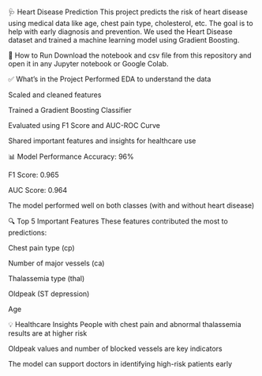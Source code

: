 🩺 Heart Disease Prediction
This project predicts the risk of heart disease using medical data like age, chest pain type, cholesterol, etc. The goal is to help with early diagnosis and prevention. We used the Heart Disease dataset and trained a machine learning model using Gradient Boosting.

🚀 How to Run
Download the notebook and csv file from this repository and open it in any Jupyter notebook or Google Colab.

✅ What’s in the Project
Performed EDA to understand the data

Scaled and cleaned features

Trained a Gradient Boosting Classifier

Evaluated using F1 Score and AUC-ROC Curve

Shared important features and insights for healthcare use

📊 Model Performance
Accuracy: 96%

F1 Score: 0.965

AUC Score: 0.964

The model performed well on both classes (with and without heart disease)

🔍 Top 5 Important Features
These features contributed the most to predictions:

Chest pain type (cp)

Number of major vessels (ca)

Thalassemia type (thal)

Oldpeak (ST depression)

Age

💡 Healthcare Insights
People with chest pain and abnormal thalassemia results are at higher risk

Oldpeak values and number of blocked vessels are key indicators

The model can support doctors in identifying high-risk patients early
